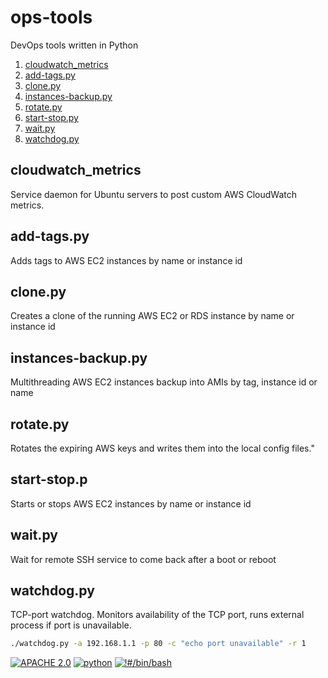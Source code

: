 # ops-tools
DevOps tools written in Python
1. [cloudwatch_metrics](cloudwatch_metrics/)
2. [add-tags.py](#add-tagspy)
3. [clone.py](#clonepy)
4. [instances-backup.py](#instances-backuppy)
5. [rotate.py](#rotate)
5. [start-stop.py](#start-stoppy)
6. [wait.py](#waitpy)
7. [watchdog.py](#watchdogpy)


## cloudwatch_metrics
Service daemon for Ubuntu servers to post custom AWS CloudWatch metrics.

## add-tags.py
Adds tags to AWS EC2 instances by name or instance id

## clone.py
Creates a clone of the running AWS EC2 or RDS instance by name or instance id

## instances-backup.py
Multithreading AWS EC2 instances backup into AMIs by tag, instance id or name

## rotate.py
Rotates the expiring AWS keys and writes them into the local config files."

## start-stop.p
Starts or stops AWS EC2 instances by name or instance id

## wait.py

Wait for remote SSH service to come back after a boot or reboot

## watchdog.py
TCP-port watchdog. Monitors availability of the TCP port, runs external process if port is unavailable.
```bash
./watchdog.py -a 192.168.1.1 -p 80 -c "echo port unavailable" -r 1
```


[![APACHE 2.0](https://img.shields.io/badge/License-Apache%202.0-brightgreen.svg?longCache=true&style=for-the-badge)](LICENSE)
[![python](https://img.shields.io/badge/Python-3.6-3776AB.svg?logo=python&logoColor=white&longCache=true&style=for-the-badge)](https://www.python.org)
[![!#/bin/bash](https://img.shields.io/badge/-%23!%2Fbin%2Fbash-1f425f.svg?longCache=true&style=for-the-badge)](https://www.gnu.org/software/bash/)
